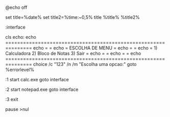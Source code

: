 @echo off

set title=%date% 
set title2=%time:~0,5%
title %title% %title2%

:interface

cls
echo:
echo ===============================================================
echo =                                                             =
echo =                      ESCOLHA DE MENU                        =
echo =                                                             = 
echo =      1) Calculadora  2) Bloco de Notas    3) Sair           =
echo =                                                             =
echo =                                                             =
echo =============================================================== 
choice /c "123" /n /m "Escolha uma opcao:" 
goto %errorlevel%

:1
start calc.exe goto interface

:2
start notepad.exe goto interface

:3
exit


pause >nul
